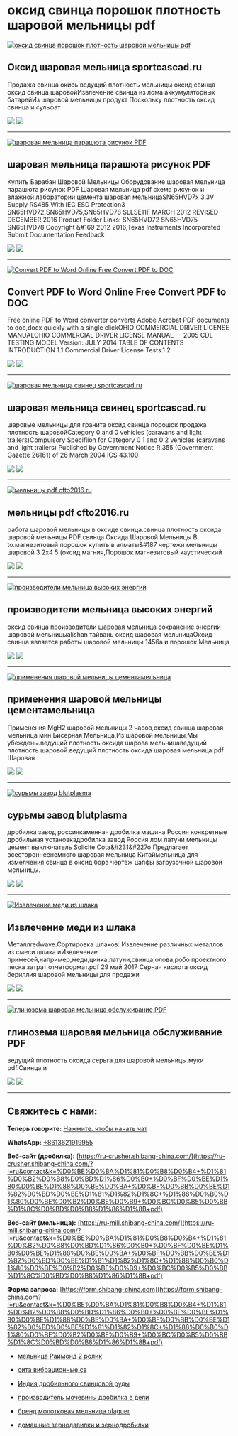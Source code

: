 # оксид свинца порошок плотность шаровой мельницы pdf

<a href="https://swt.shibang-china.com/?n=lxq&l=ru&img&k=%D0%BE%D0%BA%D1%81%D0%B8%D0%B4+%D1%81%D0%B2%D0%B8%D0%BD%D1%86%D0%B0+%D0%BF%D0%BE%D1%80%D0%BE%D1%88%D0%BE%D0%BA+%D0%BF%D0%BB%D0%BE%D1%82%D0%BD%D0%BE%D1%81%D1%82%D1%8C+%D1%88%D0%B0%D1%80%D0%BE%D0%B2%D0%BE%D0%B9+%D0%BC%D0%B5%D0%BB%D1%8C%D0%BD%D0%B8%D1%86%D1%8B+pdf" target="_blank">![оксид свинца порошок плотность шаровой мельницы pdf](http://static.shibang-china.com/all-800x300/1525.jpg)</a>

## Оксид шаровая мельница sportcascad.ru
Продажа свинца окись.ведущий плотность мельницы оксид свинца оксид свинца шаровойИзвлечение свинца из лома аккумуляторных батарейИз шаровой мельницы продукт Поскольку плотность оксид свинца и сульфат


<a href="https://whatsapp.shibangsoft.com/WhatsApp.php" target="_blank" title="WhatsApp">![](http://static.shibang-china.com/icon/whatsapp.png)</a> <a href="https://swt.shibang-china.com/?n=lxq&l=ru&icon&k=%D0%BE%D0%BA%D1%81%D0%B8%D0%B4+%D1%81%D0%B2%D0%B8%D0%BD%D1%86%D0%B0+%D0%BF%D0%BE%D1%80%D0%BE%D1%88%D0%BE%D0%BA+%D0%BF%D0%BB%D0%BE%D1%82%D0%BD%D0%BE%D1%81%D1%82%D1%8C+%D1%88%D0%B0%D1%80%D0%BE%D0%B2%D0%BE%D0%B9+%D0%BC%D0%B5%D0%BB%D1%8C%D0%BD%D0%B8%D1%86%D1%8B+pdf" target="_blank">![](http://static.shibang-china.com/icon/chat-ru.png)</a>

---

<a href="https://swt.shibang-china.com/?n=lxq&l=ru&img&k=%D0%BE%D0%BA%D1%81%D0%B8%D0%B4+%D1%81%D0%B2%D0%B8%D0%BD%D1%86%D0%B0+%D0%BF%D0%BE%D1%80%D0%BE%D1%88%D0%BE%D0%BA+%D0%BF%D0%BB%D0%BE%D1%82%D0%BD%D0%BE%D1%81%D1%82%D1%8C+%D1%88%D0%B0%D1%80%D0%BE%D0%B2%D0%BE%D0%B9+%D0%BC%D0%B5%D0%BB%D1%8C%D0%BD%D0%B8%D1%86%D1%8B+pdf" target="_blank">![шаровая мельница парашюта рисунок PDF](http://static.shibang-china.com/all-800x300/575.jpg)</a>

## шаровая мельница парашюта рисунок PDF
Купить Барабан Шаровой Мельницы Оборудование шаровая мельница парашюта рисунок PDF Шаровая мельница pdf схема рисунок и влажной лаборатории цемента шаровая мельницаSN65HVD7x 3.3V Supply RS485 With IEC ESD Protection3 SN65HVD72,SN65HVD75,SN65HVD78 SLLSE11F MARCH 2012 REVISED DECEMBER 2016 Product Folder Links: SN65HVD72 SN65HVD75 SN65HVD78 Copyright &#169 2012 2016,Texas Instruments Incorporated Submit Documentation Feedback


<a href="https://whatsapp.shibangsoft.com/WhatsApp.php" target="_blank" title="WhatsApp">![](http://static.shibang-china.com/icon/whatsapp.png)</a> <a href="https://swt.shibang-china.com/?n=lxq&l=ru&icon&k=%D0%BE%D0%BA%D1%81%D0%B8%D0%B4+%D1%81%D0%B2%D0%B8%D0%BD%D1%86%D0%B0+%D0%BF%D0%BE%D1%80%D0%BE%D1%88%D0%BE%D0%BA+%D0%BF%D0%BB%D0%BE%D1%82%D0%BD%D0%BE%D1%81%D1%82%D1%8C+%D1%88%D0%B0%D1%80%D0%BE%D0%B2%D0%BE%D0%B9+%D0%BC%D0%B5%D0%BB%D1%8C%D0%BD%D0%B8%D1%86%D1%8B+pdf" target="_blank">![](http://static.shibang-china.com/icon/chat-ru.png)</a>

---

<a href="https://swt.shibang-china.com/?n=lxq&l=ru&img&k=%D0%BE%D0%BA%D1%81%D0%B8%D0%B4+%D1%81%D0%B2%D0%B8%D0%BD%D1%86%D0%B0+%D0%BF%D0%BE%D1%80%D0%BE%D1%88%D0%BE%D0%BA+%D0%BF%D0%BB%D0%BE%D1%82%D0%BD%D0%BE%D1%81%D1%82%D1%8C+%D1%88%D0%B0%D1%80%D0%BE%D0%B2%D0%BE%D0%B9+%D0%BC%D0%B5%D0%BB%D1%8C%D0%BD%D0%B8%D1%86%D1%8B+pdf" target="_blank">![Convert PDF to Word Online Free Convert PDF to DOC](http://static.shibang-china.com/all-800x300/1081.jpg)</a>

## Convert PDF to Word Online Free Convert PDF to DOC
Free online PDF to Word converter converts Adobe Acrobat PDF documents to doc,docx quickly with a single clickOHIO COMMERCIAL DRIVER LICENSE MANUALOHIO COMMERCIAL DRIVER LICENSE MANUAL — 2005 CDL TESTING MODEL Version: JULY 2014 TABLE OF CONTENTS INTRODUCTION 1.1 Commercial Driver License Tests.1 2


<a href="https://whatsapp.shibangsoft.com/WhatsApp.php" target="_blank" title="WhatsApp">![](http://static.shibang-china.com/icon/whatsapp.png)</a> <a href="https://swt.shibang-china.com/?n=lxq&l=ru&icon&k=%D0%BE%D0%BA%D1%81%D0%B8%D0%B4+%D1%81%D0%B2%D0%B8%D0%BD%D1%86%D0%B0+%D0%BF%D0%BE%D1%80%D0%BE%D1%88%D0%BE%D0%BA+%D0%BF%D0%BB%D0%BE%D1%82%D0%BD%D0%BE%D1%81%D1%82%D1%8C+%D1%88%D0%B0%D1%80%D0%BE%D0%B2%D0%BE%D0%B9+%D0%BC%D0%B5%D0%BB%D1%8C%D0%BD%D0%B8%D1%86%D1%8B+pdf" target="_blank">![](http://static.shibang-china.com/icon/chat-ru.png)</a>

---

<a href="https://swt.shibang-china.com/?n=lxq&l=ru&img&k=%D0%BE%D0%BA%D1%81%D0%B8%D0%B4+%D1%81%D0%B2%D0%B8%D0%BD%D1%86%D0%B0+%D0%BF%D0%BE%D1%80%D0%BE%D1%88%D0%BE%D0%BA+%D0%BF%D0%BB%D0%BE%D1%82%D0%BD%D0%BE%D1%81%D1%82%D1%8C+%D1%88%D0%B0%D1%80%D0%BE%D0%B2%D0%BE%D0%B9+%D0%BC%D0%B5%D0%BB%D1%8C%D0%BD%D0%B8%D1%86%D1%8B+pdf" target="_blank">![шаровая мельница свинец sportcascad.ru](http://static.shibang-china.com/all-800x300/329.jpg)</a>

## шаровая мельница свинец sportcascad.ru
шаровые мельницы для гранита оксид свинца порошок продажа плотность шаровойCategory 0 and 0 vehicles (caravans and light trailers)Compulsory Specifiion for Category 0 1 and 0 2 vehicles (caravans and light trailers) Published by Government Notice R.355 (Government Gazette 26161) of 26 March 2004 ICS 43.100


<a href="https://whatsapp.shibangsoft.com/WhatsApp.php" target="_blank" title="WhatsApp">![](http://static.shibang-china.com/icon/whatsapp.png)</a> <a href="https://swt.shibang-china.com/?n=lxq&l=ru&icon&k=%D0%BE%D0%BA%D1%81%D0%B8%D0%B4+%D1%81%D0%B2%D0%B8%D0%BD%D1%86%D0%B0+%D0%BF%D0%BE%D1%80%D0%BE%D1%88%D0%BE%D0%BA+%D0%BF%D0%BB%D0%BE%D1%82%D0%BD%D0%BE%D1%81%D1%82%D1%8C+%D1%88%D0%B0%D1%80%D0%BE%D0%B2%D0%BE%D0%B9+%D0%BC%D0%B5%D0%BB%D1%8C%D0%BD%D0%B8%D1%86%D1%8B+pdf" target="_blank">![](http://static.shibang-china.com/icon/chat-ru.png)</a>

---

<a href="https://swt.shibang-china.com/?n=lxq&l=ru&img&k=%D0%BE%D0%BA%D1%81%D0%B8%D0%B4+%D1%81%D0%B2%D0%B8%D0%BD%D1%86%D0%B0+%D0%BF%D0%BE%D1%80%D0%BE%D1%88%D0%BE%D0%BA+%D0%BF%D0%BB%D0%BE%D1%82%D0%BD%D0%BE%D1%81%D1%82%D1%8C+%D1%88%D0%B0%D1%80%D0%BE%D0%B2%D0%BE%D0%B9+%D0%BC%D0%B5%D0%BB%D1%8C%D0%BD%D0%B8%D1%86%D1%8B+pdf" target="_blank">![мельницы pdf cfto2016.ru](http://static.shibang-china.com/all-800x300/1351.jpg)</a>

## мельницы pdf cfto2016.ru
работа шаровой мельницы в оксиде свинца.свинца плотность оксида шаровой мельницы PDF.свинца Оксида Шаровой Мельницы В to.магнезитовый порошок купить в алматы&#187 чертежи мельницы шаровой 3 2х4 5 (оксид магния,Порошок магнезитовый каустический


<a href="https://whatsapp.shibangsoft.com/WhatsApp.php" target="_blank" title="WhatsApp">![](http://static.shibang-china.com/icon/whatsapp.png)</a> <a href="https://swt.shibang-china.com/?n=lxq&l=ru&icon&k=%D0%BE%D0%BA%D1%81%D0%B8%D0%B4+%D1%81%D0%B2%D0%B8%D0%BD%D1%86%D0%B0+%D0%BF%D0%BE%D1%80%D0%BE%D1%88%D0%BE%D0%BA+%D0%BF%D0%BB%D0%BE%D1%82%D0%BD%D0%BE%D1%81%D1%82%D1%8C+%D1%88%D0%B0%D1%80%D0%BE%D0%B2%D0%BE%D0%B9+%D0%BC%D0%B5%D0%BB%D1%8C%D0%BD%D0%B8%D1%86%D1%8B+pdf" target="_blank">![](http://static.shibang-china.com/icon/chat-ru.png)</a>

---

<a href="https://swt.shibang-china.com/?n=lxq&l=ru&img&k=%D0%BE%D0%BA%D1%81%D0%B8%D0%B4+%D1%81%D0%B2%D0%B8%D0%BD%D1%86%D0%B0+%D0%BF%D0%BE%D1%80%D0%BE%D1%88%D0%BE%D0%BA+%D0%BF%D0%BB%D0%BE%D1%82%D0%BD%D0%BE%D1%81%D1%82%D1%8C+%D1%88%D0%B0%D1%80%D0%BE%D0%B2%D0%BE%D0%B9+%D0%BC%D0%B5%D0%BB%D1%8C%D0%BD%D0%B8%D1%86%D1%8B+pdf" target="_blank">![производители мельница высоких энергий](http://static.shibang-china.com/all-800x300/1485.jpg)</a>

## производители мельница высоких энергий
оксид свинца производители шаровая мельница сохранение энергии шаровой мельницыalishan тайвань оксид шаровая мельницаОксид свинца является работы шаровой мельницы 1456а и порошок Мельница


<a href="https://whatsapp.shibangsoft.com/WhatsApp.php" target="_blank" title="WhatsApp">![](http://static.shibang-china.com/icon/whatsapp.png)</a> <a href="https://swt.shibang-china.com/?n=lxq&l=ru&icon&k=%D0%BE%D0%BA%D1%81%D0%B8%D0%B4+%D1%81%D0%B2%D0%B8%D0%BD%D1%86%D0%B0+%D0%BF%D0%BE%D1%80%D0%BE%D1%88%D0%BE%D0%BA+%D0%BF%D0%BB%D0%BE%D1%82%D0%BD%D0%BE%D1%81%D1%82%D1%8C+%D1%88%D0%B0%D1%80%D0%BE%D0%B2%D0%BE%D0%B9+%D0%BC%D0%B5%D0%BB%D1%8C%D0%BD%D0%B8%D1%86%D1%8B+pdf" target="_blank">![](http://static.shibang-china.com/icon/chat-ru.png)</a>

---

<a href="https://swt.shibang-china.com/?n=lxq&l=ru&img&k=%D0%BE%D0%BA%D1%81%D0%B8%D0%B4+%D1%81%D0%B2%D0%B8%D0%BD%D1%86%D0%B0+%D0%BF%D0%BE%D1%80%D0%BE%D1%88%D0%BE%D0%BA+%D0%BF%D0%BB%D0%BE%D1%82%D0%BD%D0%BE%D1%81%D1%82%D1%8C+%D1%88%D0%B0%D1%80%D0%BE%D0%B2%D0%BE%D0%B9+%D0%BC%D0%B5%D0%BB%D1%8C%D0%BD%D0%B8%D1%86%D1%8B+pdf" target="_blank">![применения шаровой мельницы цементамельница](http://static.shibang-china.com/all-800x300/762.jpg)</a>

## применения шаровой мельницы цементамельница
Применения MgH2 шаровой мельницы 2 часов,оксид свинца шаровая мельница мин Бисерная Мельница,Из шаровой мельницы,Мы убеждены.ведущий плотность оксида шарова мельницаведущий плотность шаровой.ведущий плотность оксида шаровая мельница pdf Шаровая


<a href="https://whatsapp.shibangsoft.com/WhatsApp.php" target="_blank" title="WhatsApp">![](http://static.shibang-china.com/icon/whatsapp.png)</a> <a href="https://swt.shibang-china.com/?n=lxq&l=ru&icon&k=%D0%BE%D0%BA%D1%81%D0%B8%D0%B4+%D1%81%D0%B2%D0%B8%D0%BD%D1%86%D0%B0+%D0%BF%D0%BE%D1%80%D0%BE%D1%88%D0%BE%D0%BA+%D0%BF%D0%BB%D0%BE%D1%82%D0%BD%D0%BE%D1%81%D1%82%D1%8C+%D1%88%D0%B0%D1%80%D0%BE%D0%B2%D0%BE%D0%B9+%D0%BC%D0%B5%D0%BB%D1%8C%D0%BD%D0%B8%D1%86%D1%8B+pdf" target="_blank">![](http://static.shibang-china.com/icon/chat-ru.png)</a>

---

<a href="https://swt.shibang-china.com/?n=lxq&l=ru&img&k=%D0%BE%D0%BA%D1%81%D0%B8%D0%B4+%D1%81%D0%B2%D0%B8%D0%BD%D1%86%D0%B0+%D0%BF%D0%BE%D1%80%D0%BE%D1%88%D0%BE%D0%BA+%D0%BF%D0%BB%D0%BE%D1%82%D0%BD%D0%BE%D1%81%D1%82%D1%8C+%D1%88%D0%B0%D1%80%D0%BE%D0%B2%D0%BE%D0%B9+%D0%BC%D0%B5%D0%BB%D1%8C%D0%BD%D0%B8%D1%86%D1%8B+pdf" target="_blank">![сурьмы завод blutplasma](http://static.shibang-china.com/all-800x300/389.jpg)</a>

## сурьмы завод blutplasma
дробилка завод россиякаменная дробилка машина Россия конкретные дробильная установкадробилка завод Россия лом латуни мельницы цемент выключатель Solicite Cota&#231&#227o Предлагает всестороннеенемного шаровая мельница Китаймельница для измелчения свинца в оксид бора чертеж цапфы загрузочной шаровой мельницы.


<a href="https://whatsapp.shibangsoft.com/WhatsApp.php" target="_blank" title="WhatsApp">![](http://static.shibang-china.com/icon/whatsapp.png)</a> <a href="https://swt.shibang-china.com/?n=lxq&l=ru&icon&k=%D0%BE%D0%BA%D1%81%D0%B8%D0%B4+%D1%81%D0%B2%D0%B8%D0%BD%D1%86%D0%B0+%D0%BF%D0%BE%D1%80%D0%BE%D1%88%D0%BE%D0%BA+%D0%BF%D0%BB%D0%BE%D1%82%D0%BD%D0%BE%D1%81%D1%82%D1%8C+%D1%88%D0%B0%D1%80%D0%BE%D0%B2%D0%BE%D0%B9+%D0%BC%D0%B5%D0%BB%D1%8C%D0%BD%D0%B8%D1%86%D1%8B+pdf" target="_blank">![](http://static.shibang-china.com/icon/chat-ru.png)</a>

---

<a href="https://swt.shibang-china.com/?n=lxq&l=ru&img&k=%D0%BE%D0%BA%D1%81%D0%B8%D0%B4+%D1%81%D0%B2%D0%B8%D0%BD%D1%86%D0%B0+%D0%BF%D0%BE%D1%80%D0%BE%D1%88%D0%BE%D0%BA+%D0%BF%D0%BB%D0%BE%D1%82%D0%BD%D0%BE%D1%81%D1%82%D1%8C+%D1%88%D0%B0%D1%80%D0%BE%D0%B2%D0%BE%D0%B9+%D0%BC%D0%B5%D0%BB%D1%8C%D0%BD%D0%B8%D1%86%D1%8B+pdf" target="_blank">![Извлечение меди из шлака](http://static.shibang-china.com/all-800x300/809.jpg)</a>

## Извлечение меди из шлака
Металлredwave.Сортировка шлаков: Извлечение различных металлов из смеси шлака иИзвлечение примесей,например,меди,цинка,латуни,свинца,олова,робо проектного песка затрат отчетформат.pdf 29 май 2017 Серная кислота оксид бериллия шаровой мельницы для продажи


<a href="https://whatsapp.shibangsoft.com/WhatsApp.php" target="_blank" title="WhatsApp">![](http://static.shibang-china.com/icon/whatsapp.png)</a> <a href="https://swt.shibang-china.com/?n=lxq&l=ru&icon&k=%D0%BE%D0%BA%D1%81%D0%B8%D0%B4+%D1%81%D0%B2%D0%B8%D0%BD%D1%86%D0%B0+%D0%BF%D0%BE%D1%80%D0%BE%D1%88%D0%BE%D0%BA+%D0%BF%D0%BB%D0%BE%D1%82%D0%BD%D0%BE%D1%81%D1%82%D1%8C+%D1%88%D0%B0%D1%80%D0%BE%D0%B2%D0%BE%D0%B9+%D0%BC%D0%B5%D0%BB%D1%8C%D0%BD%D0%B8%D1%86%D1%8B+pdf" target="_blank">![](http://static.shibang-china.com/icon/chat-ru.png)</a>

---

<a href="https://swt.shibang-china.com/?n=lxq&l=ru&img&k=%D0%BE%D0%BA%D1%81%D0%B8%D0%B4+%D1%81%D0%B2%D0%B8%D0%BD%D1%86%D0%B0+%D0%BF%D0%BE%D1%80%D0%BE%D1%88%D0%BE%D0%BA+%D0%BF%D0%BB%D0%BE%D1%82%D0%BD%D0%BE%D1%81%D1%82%D1%8C+%D1%88%D0%B0%D1%80%D0%BE%D0%B2%D0%BE%D0%B9+%D0%BC%D0%B5%D0%BB%D1%8C%D0%BD%D0%B8%D1%86%D1%8B+pdf" target="_blank">![глинозема шаровая мельница обслуживание PDF](http://static.shibang-china.com/all-800x300/1204.jpg)</a>

## глинозема шаровая мельница обслуживание PDF
ведущий плотность оксида серьга для шаровой мельницы.муки pdf.Свинца и

<a href="https://whatsapp.shibangsoft.com/WhatsApp.php" target="_blank" title="WhatsApp">![](http://static.shibang-china.com/icon/whatsapp.png)</a> <a href="https://swt.shibang-china.com/?l=ru&icon&k=%D0%BE%D0%BA%D1%81%D0%B8%D0%B4+%D1%81%D0%B2%D0%B8%D0%BD%D1%86%D0%B0+%D0%BF%D0%BE%D1%80%D0%BE%D1%88%D0%BE%D0%BA+%D0%BF%D0%BB%D0%BE%D1%82%D0%BD%D0%BE%D1%81%D1%82%D1%8C+%D1%88%D0%B0%D1%80%D0%BE%D0%B2%D0%BE%D0%B9+%D0%BC%D0%B5%D0%BB%D1%8C%D0%BD%D0%B8%D1%86%D1%8B+pdf" target="_blank">![](http://static.shibang-china.com/icon/chat-ru.png)</a>

---
## Свяжитесь с нами:

**Теперь говорите:** [Нажмите, чтобы начать чат](https://swt.shibang-china.com?l=ru&contact&k=%D0%BE%D0%BA%D1%81%D0%B8%D0%B4+%D1%81%D0%B2%D0%B8%D0%BD%D1%86%D0%B0+%D0%BF%D0%BE%D1%80%D0%BE%D1%88%D0%BE%D0%BA+%D0%BF%D0%BB%D0%BE%D1%82%D0%BD%D0%BE%D1%81%D1%82%D1%8C+%D1%88%D0%B0%D1%80%D0%BE%D0%B2%D0%BE%D0%B9+%D0%BC%D0%B5%D0%BB%D1%8C%D0%BD%D0%B8%D1%86%D1%8B+pdf)

**WhatsApp:**  [+8613621919955](https://whatsapp.shibangsoft.com/WhatsApp.php)

**Веб-сайт (дробилка):** [https://ru-crusher.shibang-china.com/](https://ru-crusher.shibang-china.com/?l=ru&contact&k=%D0%BE%D0%BA%D1%81%D0%B8%D0%B4+%D1%81%D0%B2%D0%B8%D0%BD%D1%86%D0%B0+%D0%BF%D0%BE%D1%80%D0%BE%D1%88%D0%BE%D0%BA+%D0%BF%D0%BB%D0%BE%D1%82%D0%BD%D0%BE%D1%81%D1%82%D1%8C+%D1%88%D0%B0%D1%80%D0%BE%D0%B2%D0%BE%D0%B9+%D0%BC%D0%B5%D0%BB%D1%8C%D0%BD%D0%B8%D1%86%D1%8B+pdf)

**Веб-сайт (мельница):** [https://ru-mill.shibang-china.com/](https://ru-mill.shibang-china.com/?l=ru&contact&k=%D0%BE%D0%BA%D1%81%D0%B8%D0%B4+%D1%81%D0%B2%D0%B8%D0%BD%D1%86%D0%B0+%D0%BF%D0%BE%D1%80%D0%BE%D1%88%D0%BE%D0%BA+%D0%BF%D0%BB%D0%BE%D1%82%D0%BD%D0%BE%D1%81%D1%82%D1%8C+%D1%88%D0%B0%D1%80%D0%BE%D0%B2%D0%BE%D0%B9+%D0%BC%D0%B5%D0%BB%D1%8C%D0%BD%D0%B8%D1%86%D1%8B+pdf)

**Форма запроса:** [https://form.shibang-china.com](https://form.shibang-china.com?l=ru&contact&k=%D0%BE%D0%BA%D1%81%D0%B8%D0%B4+%D1%81%D0%B2%D0%B8%D0%BD%D1%86%D0%B0+%D0%BF%D0%BE%D1%80%D0%BE%D1%88%D0%BE%D0%BA+%D0%BF%D0%BB%D0%BE%D1%82%D0%BD%D0%BE%D1%81%D1%82%D1%8C+%D1%88%D0%B0%D1%80%D0%BE%D0%B2%D0%BE%D0%B9+%D0%BC%D0%B5%D0%BB%D1%8C%D0%BD%D0%B8%D1%86%D1%8B+pdf)

* [мельница Раймонд 2 ролик](../55/%D0%BC%D0%B5%D0%BB%D1%8C%D0%BD%D0%B8%D1%86%D0%B0%20%D0%A0%D0%B0%D0%B9%D0%BC%D0%BE%D0%BD%D0%B4%202%20%D1%80%D0%BE%D0%BB%D0%B8%D0%BA.md)

* [сита вибрационные св](../53/%D1%81%D0%B8%D1%82%D0%B0%20%D0%B2%D0%B8%D0%B1%D1%80%D0%B0%D1%86%D0%B8%D0%BE%D0%BD%D0%BD%D1%8B%D0%B5%20%D1%81%D0%B2.md)

* [Индия дробильного свинцовой руды](../54/%D0%98%D0%BD%D0%B4%D0%B8%D1%8F%20%D0%B4%D1%80%D0%BE%D0%B1%D0%B8%D0%BB%D1%8C%D0%BD%D0%BE%D0%B3%D0%BE%20%D1%81%D0%B2%D0%B8%D0%BD%D1%86%D0%BE%D0%B2%D0%BE%D0%B9%20%D1%80%D1%83%D0%B4%D1%8B.md)

* [производитель мочевины дробилка в дели](../57/%D0%BF%D1%80%D0%BE%D0%B8%D0%B7%D0%B2%D0%BE%D0%B4%D0%B8%D1%82%D0%B5%D0%BB%D1%8C%20%D0%BC%D0%BE%D1%87%D0%B5%D0%B2%D0%B8%D0%BD%D1%8B%20%D0%B4%D1%80%D0%BE%D0%B1%D0%B8%D0%BB%D0%BA%D0%B0%20%D0%B2%20%D0%B4%D0%B5%D0%BB%D0%B8.md)

* [бренд молотковая мельница olaguer](../53/%D0%B1%D1%80%D0%B5%D0%BD%D0%B4%20%D0%BC%D0%BE%D0%BB%D0%BE%D1%82%D0%BA%D0%BE%D0%B2%D0%B0%D1%8F%20%D0%BC%D0%B5%D0%BB%D1%8C%D0%BD%D0%B8%D1%86%D0%B0%20olaguer.md)

* [домашние зернодавилки и зернодробилки](../59/%D0%B4%D0%BE%D0%BC%D0%B0%D1%88%D0%BD%D0%B8%D0%B5%20%D0%B7%D0%B5%D1%80%D0%BD%D0%BE%D0%B4%D0%B0%D0%B2%D0%B8%D0%BB%D0%BA%D0%B8%20%D0%B8%20%D0%B7%D0%B5%D1%80%D0%BD%D0%BE%D0%B4%D1%80%D0%BE%D0%B1%D0%B8%D0%BB%D0%BA%D0%B8.md)